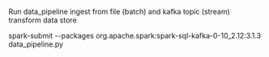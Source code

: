 Run data_pipeline
ingest from file (batch) and kafka topic (stream)
transform data
store



spark-submit --packages org.apache.spark:spark-sql-kafka-0-10_2.12:3.1.3 data_pipeline.py

